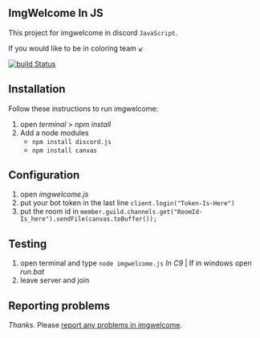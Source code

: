 ## ImgWelcome In JS
This project for imgwelcome in discord `JavaScript`.

If you would like to be in coloring team ↙

[![build Status](https://discord.gg/Mn3HJS6)](https://discord.gg/Mn3HJS6)


## Installation

Follow these instructions to run imgwelcome:

1. open *terminal* > *npm install*
2. Add a node modules
    * `npm install discord.js`
    * `npm install canvas`

## Configuration

1. open *imgwelcome.js*
2. put your bot token in the last line `client.login("Token-Is-Here")`
3. put the room id in `member.guild.channels.get("RoomId-Is_here").sendFile(canvas.toBuffer());`

## Testing

1. open terminal and type `node imgwelcome.js` *In C9* | If in windows open *run.bat*
2. leave server and join

## Reporting problems

*Thanks*. Please [report any problems in imgwelcome](https://github.com/malekdrmalek/ImgWelcome/issues).
